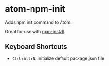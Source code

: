 # atom-npm-init

Adds npm init command to Atom.

Great for use with [npm-install](https://atom.io/packages/npm-install).

## Keyboard Shortcuts

- `Ctrl`+`Alt`+`N`: initialize default package.json file
